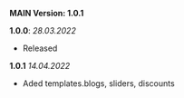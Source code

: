 **MAIN Version: 1.0.1**

**1.0.0**: _28.03.2022_
- Released

**1.0.1** _14.04.2022_ 
- Aded templates.blogs, sliders, discounts
